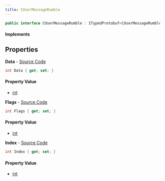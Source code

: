 ```yaml
---
title: CUserMessageRumble
---
```


```csharp
public interface CUserMessageRumble : ITypedProtobuf<CUserMessageRumble>, INativeHandle, INetMessage<CUserMessageRumble>, IDisposable
```

#### Implements

## Properties

**Data** - [Source Code](https://github.com/swiftly-solution/swiftlys2/blob/master/managed/src/SwiftlyS2.Generated/Protobufs/Interfaces/CUserMessageRumble.cs#L21)

```csharp
int Data { get; set; }
```

#### Property Value

- [int](https://learn.microsoft.com/dotnet/api/system.int32)

**Flags** - [Source Code](https://github.com/swiftly-solution/swiftlys2/blob/master/managed/src/SwiftlyS2.Generated/Protobufs/Interfaces/CUserMessageRumble.cs#L24)

```csharp
int Flags { get; set; }
```

#### Property Value

- [int](https://learn.microsoft.com/dotnet/api/system.int32)

**Index** - [Source Code](https://github.com/swiftly-solution/swiftlys2/blob/master/managed/src/SwiftlyS2.Generated/Protobufs/Interfaces/CUserMessageRumble.cs#L18)

```csharp
int Index { get; set; }
```

#### Property Value

- [int](https://learn.microsoft.com/dotnet/api/system.int32)

